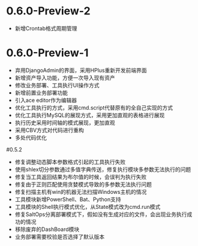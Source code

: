 # 0.6.0-Preview-2
* 新增Crontab格式周期管理

# 0.6.0-Preview-1
* 弃用DjangoAdmin的界面，采用HPlus重新开发前端界面
* 新增资产导入功能，方便一次导入现有资产
* 修改业务部署、工具执行UI操作方式
* 新增前置业务部署功能
* 引入ace editor作为编辑器
* 优化工具执行的方式，采用cmd.script代替原有的全自己实现的方式
* 优化工具执行MySQL的展现方式，采用更加直观的表格进行展现
* 执行历史采用时间轴的模式展现，更加直观
* 采用CBV方式对代码进行重构
* 多处代码优化

#0.5.2

* 修复调整动态脚本参数格式引起的工具执行失败
* 使用shlex切分参数通过多值字典传送，修复执行模块多参数无法执行的问题
* 修复当工具返回结果为布尔值的时候，会误判为执行失败
* 修复由于正则匹配使用贪婪模式导致的多参数无法执行问题
* 修复扫描主机有win的机器无法扫描Windows主机的情况
* 工具模块新增PowerShell、Bat、Python支持
* 工具模块的Shell执行模式优化，从State模式改为cmd.run模式
* 修复SaltOps分离部署模式下，假如没有生成对应的文件，会出现业务执行成功的情况
* 移除废弃的DashBoard模块
* 业务部署需要校验是否选择了默认版本